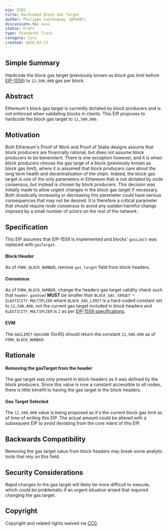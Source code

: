 ```yaml
---
eip: 3382
title: Hardcoded Block Gas Target
author: Philippe Castonguay (@PhABC)
discussions-to: xxxx
status: Draft
type: Standards Track
category: Core
created: 2020-03-13
---
```


## Simple Summary

Hardcode the block gas target (previously known as *block gas limit* before [EIP-1559](https://github.com/ethereum/EIPs/blob/master/EIPS/eip-1559.md)) to `12,500,000` gas per block.

## Abstract

Ethereum's block gas target is currently dictated by block producers and is not enforced when validating blocks in clients. This EIP proposes to hardcode the block gas target to `12,500,000`.

## Motivation

Both Ethereum's Proof of Work and Proof of Stake designs assume that block producers are financially rational, but does not assume block producers to be benevolent. There is one exception however, and it is when block producers choose the gas targe of a block (previously known as block gas limit), where it is assumed that block producers care about the long term health and decentralisation of the chain. Indeed, the block gas target is one of the only parameters in Ethereum that is not dictated by node consensus, but instead is chosen by block producers. This decision was initially made to allow urgent changes in the block gas target if necessary. Both drastically increasing or decreasing this parameter could have serious consequences that may not be desired. It is therefore a critical parameter that should require node consensus to avoid any sudden harmful change imposed by a small number of actors on the rest of the network.

## Specification
This EIP assumes that EIP-1559 is implemented and blocks' `gasLimit` was replaced with `gasTarget`.

#### Block Header

As of `FORK_BLOCK_NUMBER`, remove `gas_target` field from block headers.

#### Consensus

As of `FORK_BLOCK_NUMBER`, change the headers gas target validity check such that `header.gasUsed` **MUST** be smaller than `BLOCK_GAS_TARGET * ELASTICITY_MULTIPLIER` where `BLOCK_GAS_LIMIT` is a hard-coded constant set to `12,500,000`, not the current gas target included in block headers and `ELASTICITY_MULTIPLIER` is `2` as per [EIP-1559 specifications](https://github.com/ethereum/EIPs/blob/master/EIPS/eip-1559.md#specification).

#### EVM

The `GASLIMIT` opcode (0x45) should return the constant `12,500,000` as of `FORK_BLOCK_NUMBER`.

## Rationale

#### Removing the gasTarget from the header

The gas target was only present in block headers as it was defined by the block producers. Since this value is now a constant accessible to all nodes, there is little benefit to having the gas target in the block headers. 

#### Gas Target Selected

The `12,500,000` value is being proposed as it's the current block gas limit as of time of writing this EIP. The actual amount could be altered with a subsequent EIP to avoid deviating from the core intent of this EIP.

## Backwards Compatibility

Removing the gas target value from block headers may break some analytic tools that rely on this field.

## Security Considerations
Rapid changes to the gas target will likely be more difficult to execute, which could be problematic if an urgent situation arised that required changing the gas target.


## Copyright

Copyright and related rights waived via [CC0](https://creativecommons.org/publicdomain/zero/1.0/).
